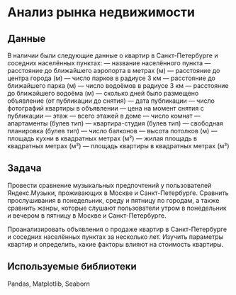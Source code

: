 # Анализ рынка недвижимости


## Данные

В наличии были следующие данные о квартир в Санкт-Петербурге и соседних населённых пунктах:
— название населённого пункта
— расстояние до ближайшего аэропорта в метрах (м)
— расстояние до центра города (м)
— число парков в радиусе 3 км
— расстояние до ближайшего парка (м)
— число водоёмов в радиусе 3 км
— расстояние до ближайшего водоёма (м)
— сколько дней было размещено объявление (от публикации до снятия)
— дата публикации
— число фотографий квартиры в объявлении
— цена на момент снятия с публикации
— этаж
— всего этажей в доме
— число комнат
— апартаменты (булев тип)
— квартира-студия (булев тип)
— свободная планировка (булев тип)
— число балконов
— высота потолков (м)
— площадь кухни в квадратных метрах (м²)
— жилая площадь в квадратных метрах (м²)
— площадь квартиры в квадратных метрах (м²)


## Задача

Провести сравнение музыкальных предпочтений у пользователей Яндекс.Музыки, проживающих в Москве и Санкт-Петербурге. Сравнить прослушивания в понедельник, среду и пятницу по городам, а также сравнить жанры, которые слушают пользователи утром в понедельник и вечером в пятницу в Москве и Санкт-Петербурге.  

Проанализировать объявления о продаже квартир в Санкт-Петербурге и соседних населённых пунктах за несколько лет. Изучить параметры квартир и определить, какие факторы влияют на стоимость квартиры.

## Используемые библиотеки
Pandas, Matplotlib, Seaborn
